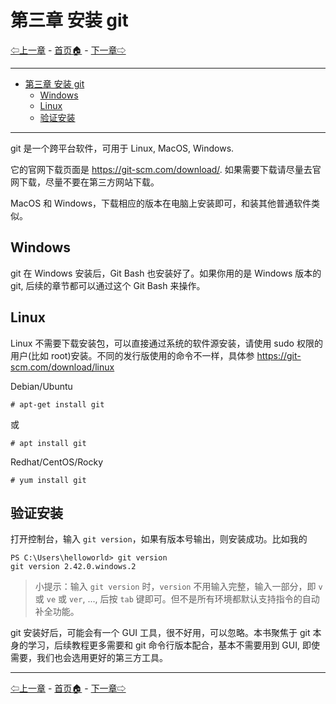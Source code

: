 # 第三章 安装 git

[⇦上一章](02.md) - [首页🏠](index.md) - [下一章⇨](04.md)

---

- [第三章 安装 git](#第三章-安装-git)
  - [Windows](#windows)
  - [Linux](#linux)
  - [验证安装](#验证安装)

---

git 是一个跨平台软件，可用于 Linux, MacOS, Windows.

它的官网下载页面是 <https://git-scm.com/download/>. 如果需要下载请尽量去官网下载，尽量不要在第三方网站下载。

MacOS 和 Windows，下载相应的版本在电脑上安装即可，和装其他普通软件类似。

## Windows

git 在 Windows 安装后，Git Bash 也安装好了。如果你用的是 Windows 版本的 git, 后续的章节都可以通过这个 Git Bash 来操作。

## Linux

Linux 不需要下载安装包，可以直接通过系统的软件源安装，请使用 sudo 权限的用户(比如 root)安装。不同的发行版使用的命令不一样，具体参 <https://git-scm.com/download/linux> 

Debian/Ubuntu

```plaintext
# apt-get install git
```

或

```plaintext
# apt install git
```

Redhat/CentOS/Rocky

```plaintext
# yum install git
```

## 验证安装

打开控制台，输入 `git version`，如果有版本号输出，则安装成功。比如我的

```plaintext
PS C:\Users\helloworld> git version
git version 2.42.0.windows.2
```

> 小提示：输入 `git version` 时，`version` 不用输入完整，输入一部分，即 `v` 或 `ve` 或 `ver`, ..., 后按 `tab` 键即可。但不是所有环境都默认支持指令的自动补全功能。

git 安装好后，可能会有一个 GUI 工具，很不好用，可以忽略。本书聚焦于 git 本身的学习，后续教程更多需要和 git 命令行版本配合，基本不需要用到 GUI, 即使需要，我们也会选用更好的第三方工具。

---

[⇦上一章](02.md) - [首页🏠](index.md) - [下一章⇨](04.md)